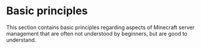 # Basic principles
This section contains basic principles regarding aspects of Minecraft server management that are often not understood by beginners, but are good to understand.